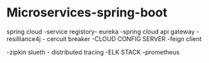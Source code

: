 # Microservices-spring-boot

spring cloud
-service registory- eureka
-spring cloud api gateway
-resilliance4j - cercuit breaker
-CLOUD CONFIG SERVER
-feign client

-zipkin slueth - distributed tracing
-ELK STACK
-prometheus
